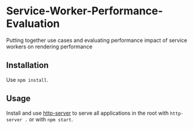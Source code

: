 # Service-Worker-Performance-Evaluation
Putting together use cases and evaluating performance impact of service workers on rendering performance

## Installation
Use `npm install`.

## Usage
Install and use [http-server](https://www.npmjs.com/package/http-server) to serve
all applications in the root with `http-server .` or with `npm start`. 
